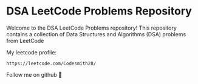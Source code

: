 # DSA LeetCode Problems Repository

Welcome to the DSA LeetCode Problems repository! This repository contains a collection of Data Structures and Algorithms (DSA) problems from LeetCode

My leetcode profile:

```
https://leetcode.com/Codesmith28/
```

Follow me on github 👀
